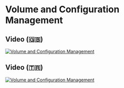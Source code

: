 # Volume and Configuration Management

## Video (🇬🇧)

[![Volume and Configuration Management](https://img.youtube.com/vi/vTY25beneEU/0.jpg)](https://www.youtube.com/watch?v=vTY25beneEU)

## Video (🇹🇷)

[![Volume and Configuration Management](https://img.youtube.com/vi/Uw7x1SJLTCo/0.jpg)](https://www.youtube.com/watch?v=Uw7x1SJLTCo)

